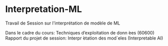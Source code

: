 # Interpretation-ML
Travail de Session sur l'interprétation de modèle de ML

Dans le cadre du cours:
Techniques d’exploitation de donn ́ees (60600)
Rapport du projet de session: Interpr ́etation des mod`eles (Interpretable AI)
